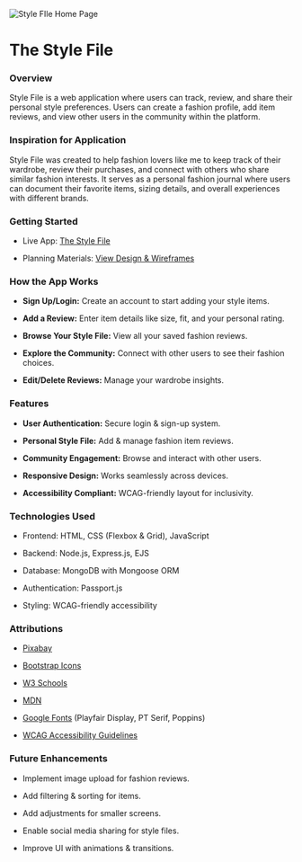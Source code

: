 ![Style FIle Home Page](/public/images/Screenshot%202025-03-02%20at%201.29.13 AM.png)


# **The Style File**

### **Overview**

Style File is a web application where users can track, review, and share their personal style preferences. Users can create a fashion profile, add item reviews, and view other users in the community within the platform.

### **Inspiration for Application**

Style File was created to help fashion lovers like me to keep track of their wardrobe, review their purchases, and connect with others who share similar fashion interests. It serves as a personal fashion journal where users can document their favorite items, sizing details, and overall experiences with different brands.

### **Getting Started**

* Live App: [The Style File](https://the-style-file-cb5b8b197771.herokuapp.com/)

* Planning Materials: [View Design & Wireframes](https://trello.com/b/qvQZOz79/the-style-files)


### **How the App Works**

* **Sign Up/Login:** Create an account to start adding your style items.

* **Add a Review:** Enter item details like size, fit, and your personal rating.

* **Browse Your Style File:** View all your saved fashion reviews.

* **Explore the Community:** Connect with other users to see their fashion choices.

* **Edit/Delete Reviews:** Manage your wardrobe insights.

### **Features**

* **User Authentication:** Secure login & sign-up system.

* **Personal Style File:** Add & manage fashion item reviews.

* **Community Engagement:** Browse and interact with other users.

* **Responsive Design:** Works seamlessly across devices.

* **Accessibility Compliant:** WCAG-friendly layout for inclusivity.


### **Technologies Used**

* Frontend: HTML, CSS (Flexbox & Grid), JavaScript

* Backend: Node.js, Express.js, EJS

* Database: MongoDB with Mongoose ORM

* Authentication: Passport.js

* Styling: WCAG-friendly accessibility

### **Attributions**

* [Pixabay](https://pixabay.com/photos/search/communuty%20/)

* [Bootstrap Icons](https://icons.getbootstrap.com/)

* [W3 Schools](https://www.w3schools.com/)

* [MDN](https://developer.mozilla.org/en-US/)

* [Google Fonts](https://fonts.google.com/) (Playfair Display, PT Serif, Poppins)

* [WCAG Accessibility Guidelines](https://www.w3.org/WAI/standards-guidelines/wcag/)

### **Future Enhancements**

* Implement image upload for fashion reviews.

* Add filtering & sorting for items.

* Add adjustments for smaller screens.

* Enable social media sharing for style files.

* Improve UI with animations & transitions.

